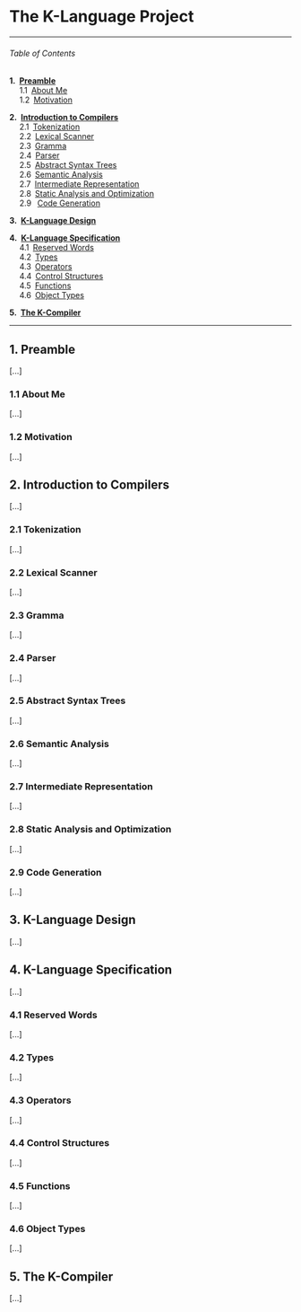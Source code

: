 # The K-Language Project

---
###### Table of Contents

__1.&ensp;[Preamble](#1-preamble)__  
&ensp;&ensp; 1.1&ensp;[About Me](#1-1-about-me)  
&ensp;&ensp; 1.2&ensp;[Motivation](#1-2-motivation)  

__2.&ensp;[Introduction to Compilers](#2-introduction-to-compilers)__  
&ensp;&ensp; 2.1&ensp;[Tokenization](#2-1-tokenization)  
&ensp;&ensp; 2.2&ensp;[Lexical Scanner](#2-2-lexical-scanner)  
&ensp;&ensp; 2.3&ensp;[Gramma](#2-3-gramma)  
&ensp;&ensp; 2.4&ensp;[Parser](#2-4-parser)  
&ensp;&ensp; 2.5&ensp;[Abstract Syntax Trees](#2-5-abstract-syntax-trees)  
&ensp;&ensp; 2.6&ensp;[Semantic Analysis](#2-6-semantic-analysis)  
&ensp;&ensp; 2.7&ensp;[Intermediate Representation](#2-7-intermediate-representation)  
&ensp;&ensp; 2.8&ensp;[Static Analysis and Optimization](#2-8-static-analysis-and-optimization)  
&ensp;&ensp; 2.9&ensp; [Code Generation](#2-9-code-generation)  

__3.&ensp;[K-Language Design](#3-k-language-design)__  

__4.&ensp;[K-Language Specification](#4-k-language-specification)__  
&ensp;&ensp; 4.1&ensp;[Reserved Words](#4-1-reserved-words)  
&ensp;&ensp; 4.2&ensp;[Types](#4-2-types)  
&ensp;&ensp; 4.3&ensp;[Operators](#4-3-operators)  
&ensp;&ensp; 4.4&ensp;[Control Structures](#4-4-control-structures)  
&ensp;&ensp; 4.5&ensp;[Functions](#4-5-functions)  
&ensp;&ensp; 4.6&ensp;[Object Types](#4-6-object-types)  

__5.&ensp;[The K-Compiler](#5-the-k-compiler)__

---

## 1. Preamble
[...]

### 1.1 About Me
[...]

### 1.2 Motivation
[...]


## 2. Introduction to Compilers
[...]

### 2.1 Tokenization
[...]

### 2.2 Lexical Scanner
[...]

### 2.3 Gramma
[...]

### 2.4 Parser
[...]

### 2.5 Abstract Syntax Trees
[...]

### 2.6 Semantic Analysis
[...]

### 2.7 Intermediate Representation
[...]

### 2.8 Static Analysis and Optimization
[...]

### 2.9 Code Generation
[...]


## 3. K-Language Design
[...]

## 4. K-Language Specification
[...]

### 4.1 Reserved Words
[...]

### 4.2 Types
[...]

### 4.3 Operators
[...]

### 4.4 Control Structures
[...]

### 4.5 Functions
[...]

### 4.6 Object Types
[...]


## 5. The K-Compiler
[...]
